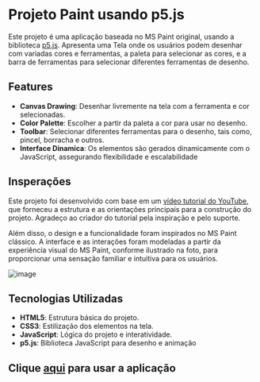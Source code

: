 # Projeto Paint usando p5.js

Este projeto é uma aplicação baseada no MS Paint original, usando a biblioteca [p5.js](https://p5js.org/). Apresenta uma Tela onde os usuários podem desenhar com variadas cores e ferramentas, a paleta para selecionar as cores, e a barra de ferramentas para selecionar diferentes ferramentas de desenho.

## Features

- **Canvas Drawing**: Desenhar livremente na tela com a ferramenta e cor selecionadas.
- **Color Palette**: Escolher a partir da paleta a cor para usar no desenho.
- **Toolbar**: Selecionar diferentes ferramentas para o desenho, tais como, pincel, borracha e outros.
- **Interface Dinamica**: Os elementos são gerados dinamicamente com o JavaScript, assegurando flexibilidade e escalabilidade

## Insperações

Este projeto foi desenvolvido com base em um [vídeo tutorial do YouTube](www.youtube.com/watch?v=wRWGUxQpDZY), que forneceu a estrutura e as orientações principais para a construção do projeto. Agradeço ao criador do tutorial pela inspiração e pelo suporte.

Além disso, o design e a funcionalidade foram inspirados no MS Paint clássico. A interface e as interações foram modeladas a partir da experiência visual do MS Paint, conforme ilustrado na foto, para proporcionar uma sensação familiar e intuitiva para os usuários.

 ![image](https://github.com/user-attachments/assets/d205cb4e-e498-4290-8774-3db10b4eafff)

## Tecnologias Utilizadas
- **HTML5**: Estrutura básica do projeto.
- **CSS3**: Estilização dos elementos na tela.
- **JavaScript**: Lógica do projeto e interatividade.
- **p5.js**: Biblioteca JavaScript para desenho e animação


## Clique [aqui](https://fabin0casa.github.io/Paint-Brush-simples-em-JS/) para usar a aplicação
	


